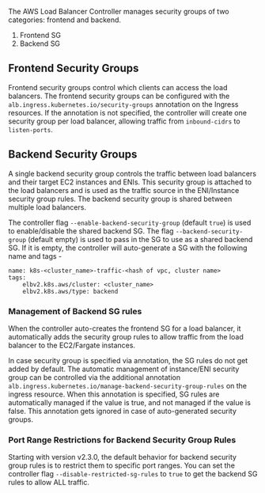 The  AWS Load Balancer Controller manages security groups of two categories: frontend and backend.

1. Frontend SG
2. Backend SG

## Frontend Security Groups

Frontend security groups control which clients can access the load balancers. The frontend security groups can be configured with the `alb.ingress.kubernetes.io/security-groups` annotation on the Ingress resources. If the annotation is not specified, the controller will create one security group per load balancer, allowing traffic from `inbound-cidrs` to `listen-ports`.

## Backend Security Groups

A single backend security group controls the traffic between load balancers and their target EC2 instances and ENIs. This security group is attached to the load balancers and is used as the traffic source in the ENI/Instance security group rules. The backend security group is shared between multiple load balancers.

The controller flag `--enable-backend-security-group` (default `true`) is used to enable/disable the shared backend SG. The flag `--backend-security-group` (default empty) is used to pass in the SG to use as a shared backend SG. If it is empty, the controller will auto-generate a SG with the following name and tags -

```
name: k8s-<cluster_name>-traffic-<hash of vpc, cluster name>
tags: 
    elbv2.k8s.aws/cluster: <cluster_name>
    elbv2.k8s.aws/type: backend
```

### Management of Backend SG rules

When the controller auto-creates the frontend SG for a load balancer, it automatically adds the security group rules to allow traffic from the load balancer to the EC2/Fargate instances.

In case security group is specified via annotation, the SG rules do not get added by default. The automatic management of instance/ENI security group can be controlled via the additional annotation `alb.ingress.kubernetes.io/manage-backend-security-group-rules` on the ingress resource. When this annotation is specified, SG rules are automatically managed if the value is true, and not managed if the value is false. This annotation gets ignored in case of auto-generated security groups.

### Port Range Restrictions for Backend Security Group Rules

Starting with version v2.3.0, the default behavior for backend security group rules is to restrict them to specific port ranges. You can set the controller flag `--disable-restricted-sg-rules` to `true` to get the backend SG rules to allow ALL traffic.
